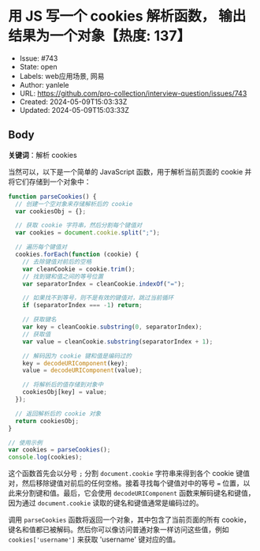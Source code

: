 # 用 JS 写一个 cookies 解析函数， 输出结果为一个对象【热度: 137】

- Issue: #743
- State: open
- Labels: web应用场景, 网易
- Author: yanlele
- URL: https://github.com/pro-collection/interview-question/issues/743
- Created: 2024-05-09T15:03:33Z
- Updated: 2024-05-09T15:03:33Z

## Body

**关键词**：解析 cookies

当然可以，以下是一个简单的 JavaScript 函数，用于解析当前页面的 cookie 并将它们存储到一个对象中：

```javascript
function parseCookies() {
  // 创建一个空对象来存储解析后的 cookie
  var cookiesObj = {};

  // 获取 cookie 字符串，然后分割每个键值对
  var cookies = document.cookie.split(";");

  // 遍历每个键值对
  cookies.forEach(function (cookie) {
    // 去除键值对前后的空格
    var cleanCookie = cookie.trim();
    // 找到键和值之间的等号位置
    var separatorIndex = cleanCookie.indexOf("=");

    // 如果找不到等号，则不是有效的键值对，跳过当前循环
    if (separatorIndex === -1) return;

    // 获取键名
    var key = cleanCookie.substring(0, separatorIndex);
    // 获取值
    var value = cleanCookie.substring(separatorIndex + 1);

    // 解码因为 cookie 键和值是编码过的
    key = decodeURIComponent(key);
    value = decodeURIComponent(value);

    // 将解析后的值存储到对象中
    cookiesObj[key] = value;
  });

  // 返回解析后的 cookie 对象
  return cookiesObj;
}

// 使用示例
var cookies = parseCookies();
console.log(cookies);
```

这个函数首先会以分号 `;` 分割 `document.cookie` 字符串来得到各个 cookie 键值对，然后移除键值对前后的任何空格。接着寻找每个键值对中的等号 `=` 位置，以此来分割键和值。最后，它会使用 `decodeURIComponent` 函数来解码键名和键值，因为通过 `document.cookie` 读取的键名和键值通常是编码过的。

调用 `parseCookies` 函数将返回一个对象，其中包含了当前页面的所有 cookie，键名和值都已被解码。然后你可以像访问普通对象一样访问这些值，例如 `cookies['username']` 来获取 'username' 键对应的值。

